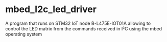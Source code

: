 # mbed_I2c_led_driver
A program that runs on STM32 IoT node B-L475E-IOT01A allowing to control the LED matrix from the commands received in I²C using the mbed operating system
